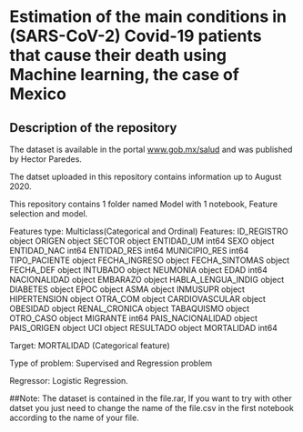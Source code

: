 # Estimation of the main conditions in (SARS-CoV-2) Covid-19 patients that cause their death using Machine learning, the case of Mexico
## Description of the repository

The dataset is available in the portal www.gob.mx/salud and was published by Hector Paredes. 

The datset uploaded in this repository contains information up to August 2020.

This repository contains 1 folder named Model with 1 notebook, Feature selection and model.

Features type: Multiclass(Categorical and Ordinal)
Features: 
ID_REGISTRO           object
ORIGEN                object
SECTOR                object
ENTIDAD_UM             int64
SEXO                  object
ENTIDAD_NAC            int64
ENTIDAD_RES            int64
MUNICIPIO_RES          int64
TIPO_PACIENTE         object
FECHA_INGRESO         object
FECHA_SINTOMAS        object
FECHA_DEF             object
INTUBADO              object
NEUMONIA              object
EDAD                   int64
NACIONALIDAD          object
EMBARAZO              object
HABLA_LENGUA_INDIG    object
DIABETES              object
EPOC                  object
ASMA                  object
INMUSUPR              object
HIPERTENSION          object
OTRA_COM              object
CARDIOVASCULAR        object
OBESIDAD              object
RENAL_CRONICA         object
TABAQUISMO            object
OTRO_CASO             object
MIGRANTE               int64
PAIS_NACIONALIDAD     object
PAIS_ORIGEN           object
UCI                   object
RESULTADO             object
MORTALIDAD             int64

Target: MORTALIDAD (Categorical feature)

Type of problem: Supervised and Regression problem

Regressor: Logistic Regression.

##Note: The dataset is contained in the file.rar, If you want to try with other datset you just need to change the name of the file.csv in the first notebook according to the name of your file.
